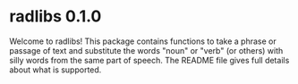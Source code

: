 # radlibs 0.1.0

Welcome to radlibs! This package contains functions to take a phrase or passage of text and substitute
the words "noun" or "verb" (or others) with silly words from the same part of speech. The README file
gives full details about what is supported.
